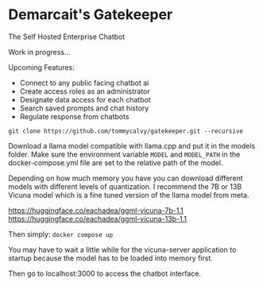 Demarcait's Gatekeeper
=====================
The Self Hosted Enterprise Chatbot

Work in progress...  


Upcoming Features:  
- Connect to any public facing chatbot ai
- Create access roles as an administrator
- Designate data access for each chatbot
- Search saved prompts and chat history
- Regulate response from chatbots


`git clone https://github.com/tommycalvy/gatekeeper.git --recursive`


Download a llama model compatible with llama.cpp and put it in the models folder.
Make sure the environment variable `MODEL` and `MODEL_PATH` in the docker-compose.yml file are set to the relative path of the model.

Depending on how much memory you have you can download different models with different levels of quantization.
I recommend the 7B or 13B Vicuna model which is a fine tuned version of the llama model from meta.   

https://huggingface.co/eachadea/ggml-vicuna-7b-1.1   
https://huggingface.co/eachadea/ggml-vicuna-13b-1.1   

Then simply:
`docker compose up`

You may have to wait a little while for the vicuna-server application to startup because the model has to be loaded into memory first.

Then go to localhost:3000 to access the chatbot interface.